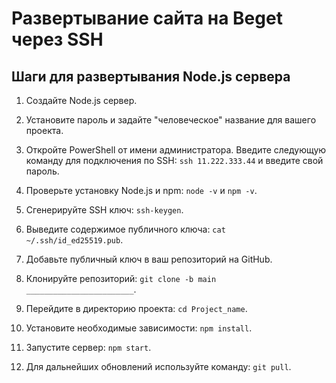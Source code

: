 # Развертывание сайта на Beget через SSH

## Шаги для развертывания Node.js сервера

1. Создайте Node.js сервер.

2. Установите пароль и задайте "человеческое" название для вашего проекта.

3. Откройте PowerShell от имени администратора. Введите следующую команду для подключения по SSH: `ssh 11.222.333.44` и введите свой пароль.
4. Проверьте установку Node.js и npm:
`node -v` и `npm -v`.

5. Сгенерируйте SSH ключ:
`ssh-keygen`.

6. Выведите содержимое публичного ключа:
`cat ~/.ssh/id_ed25519.pub`.
7. Добавьте публичный ключ в ваш репозиторий на GitHub.

8. Клонируйте репозиторий:
`git clone -b main ________________________`.

9. Перейдите в директорию проекта:
`cd Project_name`.

10. Установите необходимые зависимости:
`npm install`.

11. Запустите сервер:
`npm start`.

12. Для дальнейших обновлений используйте команду:
`git pull`.
